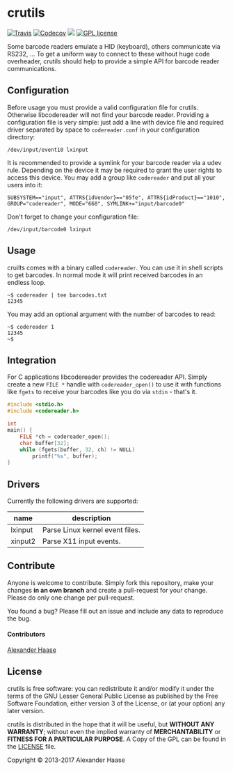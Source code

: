 # crutils

[![Travis](https://img.shields.io/travis/alehaa/crutils/master.svg?style=flat-square)](https://travis-ci.org/alehaa/crutils) [![Codecov](https://img.shields.io/codecov/c/github/alehaa/crutils.svg?style=flat-square)](https://codecov.io/github/alehaa/crutils?branch=master)  [![](https://img.shields.io/github/issues-raw/alehaa/crutils.svg?style=flat-square)](https://github.com/alehaa/crutils/issues)
[![GPL license](http://img.shields.io/badge/license-LGPL-blue.svg?style=flat-square)](http://www.gnu.org/licenses/)

Some barcode readers emulate a HID (keyboard), others communicate via RS232, ... To get a uniform way to connect to these without huge code overheader, crutils should help to provide a simple API for barcode reader communications.


## Configuration

Before usage you must provide a valid configuration file for crutils. Otherwise libcodereader will not find your barcode reader. Providing a configuration file is very simple: just add a line with device file and required driver separated by space to ``codereader.conf`` in your configuration directory:
```
/dev/input/event10 lxinput
```

It is recommended to provide a symlink for your barcode reader via a udev rule. Depending on the device it may be required to grant the user rights to access this device. You may add a group like ``codereader`` and put all your users into it:
```
SUBSYSTEM=="input", ATTRS{idVendor}=="05fe", ATTRS{idProduct}=="1010", GROUP="codereader", MODE="660", SYMLINK+="input/barcode0"
```
Don't forget to change your configuration file:
```
/dev/input/barcode0 lxinput
```


## Usage

cruilts comes with a binary called ``codereader``. You can use it in shell scripts to get barcodes. In normal mode it will print received barcodes in an endless loop.
```
~$ codereader | tee barcodes.txt
12345
```
You may add an optional argument with the number of barcodes to read:
```
~$ codereader 1
12345
~$
```


## Integration

For C applications libcodereader provides the codereader API. Simply create a new ``FILE *`` handle with ``codereader_open()`` to use it with functions like ``fgets`` to receive your barcodes like you do via ``stdin`` - that's it.

```C
#include <stdio.h>
#include <codereader.h>

int
main() {
	FILE *ch = codereader_open();
	char buffer[32];
	while (fgets(buffer, 32, ch) != NULL)
		printf("%s", buffer);
}
```


## Drivers

Currently the following drivers are supported:

|name|description|
|-------|------------|
|lxinput|Parse Linux kernel event files.|
|xinput2|Parse X11 input events.|


## Contribute

Anyone is welcome to contribute. Simply fork this repository, make your changes **in an own branch** and create a pull-request for your change. Please do only one change per pull-request.

You found a bug? Please fill out an issue and include any data to reproduce the bug.

#### Contributors

[Alexander Haase](https://github.com/alehaa)


## License

crutils is free software: you can redistribute it and/or modify it under the terms of the GNU Lesser General Public License as published by the Free Software Foundation, either version 3 of the License, or (at your option) any later version.

crutils is distributed in the hope that it will be useful, but **WITHOUT ANY WARRANTY**; without even the implied warranty of **MERCHANTABILITY** or **FITNESS FOR A PARTICULAR PURPOSE**. A Copy of the GPL can be found in the [LICENSE](LICENSE) file.

Copyright &copy; 2013-2017 Alexander Haase
